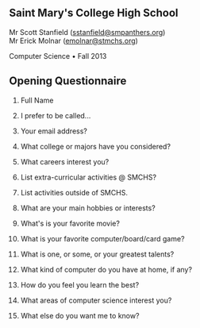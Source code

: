 ## Saint Mary's College High School
Mr Scott Stanfield  (sstanfield@smpanthers.org)  
Mr Erick Molnar     (emolnar@stmchs.org)  

Computer Science • Fall 2013

## Opening Questionnaire

1. Full Name  

2. I prefer to be called...  

3. Your email address?  

4. What college or majors have you considered?  

5. What careers interest you?  

6. List extra-curricular activities @ SMCHS?  

7. List activities outside of SMCHS.  

8. What are your main hobbies or interests?  

9. What's is your favorite movie?  

10. What is your favorite computer/board/card game?  

11. What is one, or some, or your greatest talents?  

12. What kind of computer do you have at home, if any?  

13. How do you feel you learn the best?  

14. What areas of computer science interest you?  

15. What else do you want me to know?  


